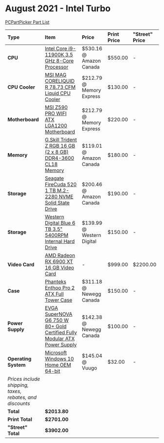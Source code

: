 # August 2021 - Intel Turbo

[PCPartPicker Part List](https://ca.pcpartpicker.com/list/dNkWJM)

| Type                                                     | Item                                                                                                                                                                                                            | Price                     | Print Price | "Street" Price |
| :------------------------------------------------------- | :-------------------------------------------------------------------------------------------------------------------------------------------------------------------------------------------------------------- | :------------------------ | :---------- | :------------- |
| **CPU**                                                  | [Intel Core i9-11900K 3.5 GHz 8-Core Processor](https://ca.pcpartpicker.com/product/mDcG3C/intel-core-i9-11900k-35-ghz-8-core-processor-bx8070811900k)                                                          | $530.16 @ Amazon Canada   | $550.00     | -              |
| **CPU Cooler**                                           | [MSI MAG CORELIQUID R 78.73 CFM Liquid CPU Cooler](https://ca.pcpartpicker.com/product/yyTzK8/msi-mag-core-liquid-360r-7873-cfm-liquid-cpu-cooler-mag-core-liquid-360r)                                         | $212.79 @ Memory Express  | $130.00     | -              |
| **Motherboard**                                          | [MSI Z590 PRO WIFI ATX LGA1200 Motherboard](https://ca.pcpartpicker.com/product/V7PQzy/msi-z590-pro-wifi-atx-lga1200-motherboard-z590-pro-wifi)                                                                 | $212.79 @ Memory Express  | $220.00     | -              |
| **Memory**                                               | [G.Skill Trident Z RGB 16 GB (2 x 8 GB) DDR4-3600 CL18 Memory](https://ca.pcpartpicker.com/product/6jBTwP/gskill-trident-z-rgb-16gb-2-x-8gb-ddr4-3600-memory-f4-3600c18d-16gtzrx)                               | $119.01 @ Amazon Canada   | $180.00     | -              |
| **Storage**                                              | [Seagate FireCuda 520 1 TB M.2-2280 NVME Solid State Drive](https://ca.pcpartpicker.com/product/nfpmP6/seagate-firecuda-520-1-tb-m2-2280-nvme-solid-state-drive-zp1000gm3a002)                                  | $200.46 @ Amazon Canada   | $190.00     | -              |
| **Storage**                                              | [Western Digital Blue 6 TB 3.5" 5400RPM Internal Hard Drive](https://ca.pcpartpicker.com/product/Z2HRsY/western-digital-blue-6-tb-35-5400rpm-internal-hard-drive-wd60ezaz)                                      | $139.99 @ Western Digital | $150.00     | -              |
| **Video Card**                                           | [AMD Radeon RX 6900 XT 16 GB Video Card](https://ca.pcpartpicker.com/product/WjvdnQ/amd-radeon-rx-6900-xt-16-gb-video-card-100-438373)                                                                          | -                         | $999.00     | $2200.00       |
| **Case**                                                 | [Phanteks Enthoo Pro 2 ATX Full Tower Case](https://ca.pcpartpicker.com/product/gQWBD3/phanteks-enthoo-pro-2-atx-full-tower-case-ph-es620ptg_dbk01)                                                             | $311.18 @ Newegg Canada   | $150.00     | -              |
| **Power Supply**                                         | [EVGA SuperNOVA G6 750 W 80+ Gold Certified Fully Modular ATX Power Supply](https://ca.pcpartpicker.com/product/qH4Ycf/evga-supernova-g6-750-w-80-gold-certified-fully-modular-atx-power-supply-220-g6-0750-x1) | $142.38 @ Newegg Canada   | $100.00     | -              |
| **Operating System**                                     | [Microsoft Windows 10 Home OEM 64-bit](https://ca.pcpartpicker.com/product/wtgPxr/microsoft-os-kw900140)                                                                                                        | $145.04 @ Vuugo           | $32.00      | -              |
| _Prices include shipping, taxes, rebates, and discounts_ |
| **Total**                                                | **$2013.80**                                                                                                                                                                                                    |
| **Print Total**                                          | **$2701.00**                                                                                                                                                                                                    |
| **"Street" Total**                                       | **$3902.00**                                                                                                                                                                                                    |
